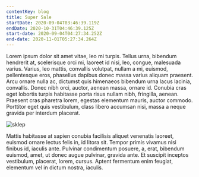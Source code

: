 ```yaml
---
contentKey: blog
title: Super Sale
startDate: 2020-09-04T03:46:39.119Z
endDate: 2020-10-31T04:46:39.125Z
start-date: 2020-09-04T04:27:34.252Z
end-date: 2020-11-01T05:27:34.264Z
---
```

Lorem ipsum dolor sit amet vitae, leo mi turpis. Tellus urna, bibendum hendrerit at, scelerisque orci mi, laoreet id nisi, leo, congue, malesuada varius. Varius, leo mattis, convallis volutpat, nullam a mi, euismod, pellentesque eros, phasellus dapibus donec massa varius aliquam praesent. Arcu ornare nulla ac, dictumst quis himenaeos bibendum urna lacus lacinia, convallis. Donec nibh orci, auctor, aenean massa, ornare id. Conubia cras eget lobortis turpis habitasse porta risus nullam nibh, fringilla, aenean. Praesent cras pharetra lorem, egestas elementum mauris, auctor commodo. Porttitor eget quis vestibulum, class libero accumsan nisi, massa a neque gravida per interdum placerat.

![](/uploads/0006.jpg "sklep")

Mattis habitasse at sapien conubia facilisis aliquet venenatis laoreet, euismod ornare lectus felis in, id litora sit. Tempor primis vivamus nisi finibus id, iaculis ante. Pulvinar condimentum posuere, a, erat, bibendum euismod, amet, ut donec augue pulvinar, gravida ante. Et suscipit inceptos vestibulum, placerat, lorem, cursus. Aptent fermentum enim feugiat, elementum vel in dictum nostra, iaculis.
